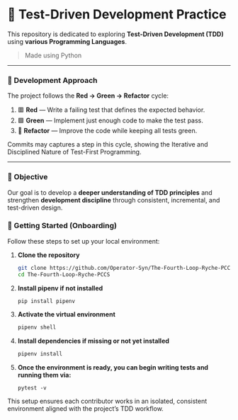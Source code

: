 # 🧩 Test-Driven Development Practice

This repository is dedicated to exploring **Test-Driven Development (TDD)** using **various Programming Languages**.  

> Made using Python

---

### 🔁 Development Approach  
The project follows the **Red → Green → Refactor** cycle:  
1. 🟥 **Red** — Write a failing test that defines the expected behavior.  
2. 🟩 **Green** — Implement just enough code to make the test pass.  
3. 🧹 **Refactor** — Improve the code while keeping all tests green.  

Commits may captures a step in this cycle, showing the Iterative and Disciplined Nature of Test-First Programming.

---

### 🎯 Objective  
Our goal is to develop a **deeper understanding of TDD principles** and strengthen **development discipline** through consistent, incremental, and test-driven design.


### 🚀 Getting Started (Onboarding)

Follow these steps to set up your local environment:

1. **Clone the repository**
   ```bash
   git clone https://github.com/Operator-Syn/The-Fourth-Loop-Ryche-PCCS.git
   cd The-Fourth-Loop-Ryche-PCCS
   ```
2. **Install pipenv if not installed**
    ```bash
    pip install pipenv
    ```
3. **Activate the virtual environment**
    ```bash
    pipenv shell
    ```
4. **Install dependencies if missing or not yet installed**
    ```bash
    pipenv install
    ```
5. **Once the environment is ready, you can begin writing tests and running them via:**
    ```
    pytest -v
    ```
This setup ensures each contributor works in an isolated, consistent environment aligned with the project’s TDD workflow.